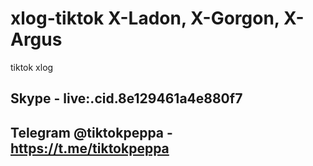 # xlog-tiktok X-Ladon, X-Gorgon, X-Argus
tiktok xlog

## Skype - live:.cid.8e129461a4e880f7
## Telegram @tiktokpeppa - https://t.me/tiktokpeppa

